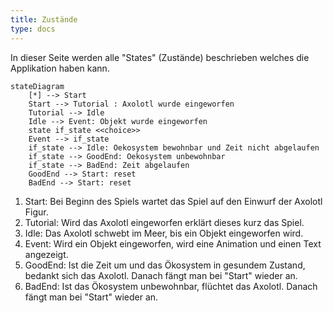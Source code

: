 ```yaml
---
title: Zustände
type: docs
---
```

In dieser Seite werden alle "States" (Zustände) beschrieben welches die Applikation haben kann.

```mermaid
stateDiagram
    [*] --> Start
    Start --> Tutorial : Axolotl wurde eingeworfen
    Tutorial --> Idle
    Idle --> Event: Objekt wurde eingeworfen
    state if_state <<choice>>
    Event --> if_state
    if_state --> Idle: Oekosystem bewohnbar und Zeit nicht abgelaufen
    if_state --> GoodEnd: Oekosystem unbewohnbar
    if_state --> BadEnd: Zeit abgelaufen
    GoodEnd --> Start: reset
    BadEnd --> Start: reset
```
1. Start:
   Bei Beginn des Spiels wartet das Spiel auf den Einwurf der Axolotl Figur.
2. Tutorial:
   Wird das Axolotl eingeworfen erklärt dieses kurz das Spiel.
3. Idle:
   Das Axolotl schwebt im Meer, bis ein Objekt eingeworfen wird.
4. Event:
   Wird ein Objekt eingeworfen, wird eine Animation und einen Text angezeigt.
5. GoodEnd:
   Ist die Zeit um und das Ökosystem in gesundem Zustand, bedankt sich das Axolotl. Danach fängt man bei "Start" wieder an.
6. BadEnd:
   Ist das Ökosystem unbewohnbar, flüchtet das Axolotl. Danach fängt man bei "Start" wieder an.

